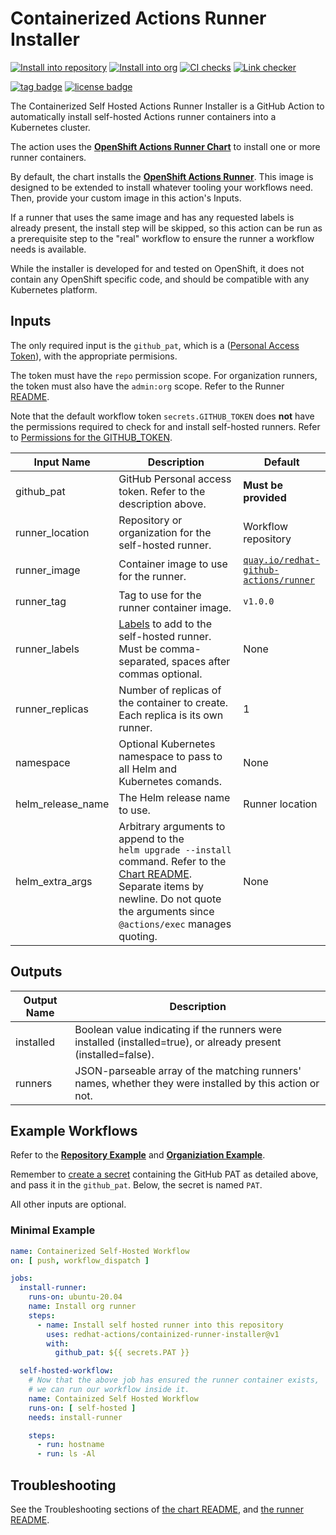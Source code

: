 # Containerized Actions Runner Installer


[![Install into repository](https://github.com/redhat-actions/openshift-actions-runner-installer/workflows/Install%20into%20repository/badge.svg)](https://github.com/redhat-actions/openshift-actions-runner-installer/actions)
[![Install into org](https://github.com/redhat-actions/openshift-actions-runner-installer/workflows/Install%20into%20redhat-actions/badge.svg)](https://github.com/redhat-actions/openshift-actions-runner-installer/actions)
[![CI checks](https://github.com/redhat-actions/openshift-actions-runner-installer/workflows/CI%20Checks/badge.svg)](https://github.com/redhat-actions/openshift-actions-runner-installer/actions)
[![Link checker](https://github.com/redhat-actions/openshift-actions-runner-installer/workflows/Link%20checker/badge.svg)](https://github.com/redhat-actions/openshift-actions-runner-installer/actions)

[![tag badge](https://img.shields.io/github/v/tag/redhat-actions/openshift-actions-runner-installer)](https://github.com/redhat-actions/openshift-actions-runner-installer/tags)
[![license badge](https://img.shields.io/github/license/redhat-actions/kn-service-deploy)](./LICENSE)

The Containerized Self Hosted Actions Runner Installer is a GitHub Action to automatically install self-hosted Actions runner containers into a Kubernetes cluster.

The action uses the [**OpenShift Actions Runner Chart**](https://github.com/redhat-actions/openshift-actions-runner-chart/) to install one or more runner containers.

By default, the chart installs the [**OpenShift Actions Runner**](https://github.com/redhat-actions/openshift-actions-runner). This image is designed to be extended to install whatever tooling your workflows need. Then, provide your custom image in this action's Inputs.

If a runner that uses the same image and has any requested labels is already present, the install step will be skipped, so this action can be run as a prerequisite step to the "real" workflow to ensure the runner a workflow needs is available.

While the installer is developed for and tested on OpenShift, it does not contain any OpenShift specific code, and should be compatible with any Kubernetes platform.

## Inputs
The only required input is the `github_pat`, which is a ([Personal Access Token](https://docs.github.com/en/free-pro-team@latest/github/authenticating-to-github/creating-a-personal-access-token)), with the appropriate permisions.

The token must have the `repo` permission scope. For organization runners, the token must also have the `admin:org` scope. Refer to the Runner [README](https://github.com/redhat-actions/openshift-actions-runner#pat-guidelines).

Note that the default workflow token `secrets.GITHUB_TOKEN` does **not** have the permissions required to check for and install self-hosted runners. Refer to [Permissions for the GITHUB_TOKEN](https://docs.github.com/en/actions/reference/authentication-in-a-workflow#permissions-for-the-github_token).


| Input Name | Description | Default |
| ---------- | ----------- | ------- |
| github_pat | GitHub Personal access token. Refer to the description above. | **Must be provided**
| runner_location | Repository or organization for the self-hosted runner. | Workflow repository |
| runner_image | Container image to use for the runner. | [`quay.io/redhat-github-actions/runner`](https://quay.io/redhat-github-actions/runner)
| runner_tag | Tag to use for the runner container image. | `v1.0.0` |
| runner_labels | [Labels](https://docs.github.com/en/actions/hosting-your-own-runners/using-labels-with-self-hosted-runners) to add to the self-hosted runner. Must be comma-separated, spaces after commas optional. | None |
| runner_replicas | Number of replicas of the container to create. Each replica is its own runner. | 1
| namespace | Optional Kubernetes namespace to pass to all Helm and Kubernetes comands.  | None |
| helm_release_name | The Helm release name to use. | Runner location |
| helm_extra_args | Arbitrary arguments to append to the <code>helm&nbsp;upgrade&nbsp;‑‑install</code> command. Refer to the [Chart README](https://github.com/redhat-actions/openshift-actions-runner-chart). <br>Separate items by newline. Do not quote the arguments since `@actions/exec` manages quoting. | None |

## Outputs
| Output Name | Description |
| ----------- | ----------- |
| installed | Boolean value indicating if the runners were installed (installed=true), or already present (installed=false). |
| runners | JSON-parseable array of the matching runners' names, whether they were installed by this action or not. |

## Example Workflows
Refer to the [**Repository Example**](./.github/workflows/repo_example.yml) and [**Organiziation Example**](./.github/workflows/org_example.yml).

Remember to [create a secret](https://docs.github.com/en/actions/reference/encrypted-secrets) containing the GitHub PAT as detailed above, and pass it in the `github_pat`. Below, the secret is named `PAT`.

All other inputs are optional.

### Minimal Example
```yaml
name: Containerized Self-Hosted Workflow
on: [ push, workflow_dispatch ]

jobs:
  install-runner:
    runs-on: ubuntu-20.04
    name: Install org runner
    steps:
      - name: Install self hosted runner into this repository
        uses: redhat-actions/containized-runner-installer@v1
        with:
          github_pat: ${{ secrets.PAT }}

  self-hosted-workflow:
    # Now that the above job has ensured the runner container exists,
    # we can run our workflow inside it.
    name: Containized Self Hosted Workflow
    runs-on: [ self-hosted ]
    needs: install-runner

    steps:
      - run: hostname
      - run: ls -Al
```

## Troubleshooting

See the Troubleshooting sections of [the chart README](https://github.com/redhat-actions/openshift-actions-runner-chart#Troubleshooting), and [the runner README](https://github.com/redhat-actions/openshift-actions-runner#Troubleshooting).
